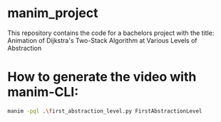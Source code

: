 # manim_project
This repository contains the code for a bachelors project with the title: Animation of Dijkstra's Two-Stack Algorithm at Various Levels of Abstraction

# How to generate the video with manim-CLI:

```sh
manim -pql .\first_abstraction_level.py FirstAbstractionLevel
```